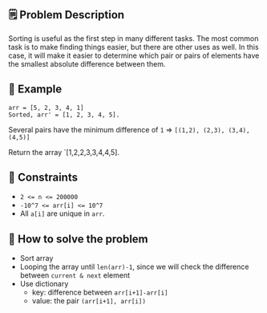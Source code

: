 ## 🗒️ Problem Description
Sorting is useful as the first step in many different tasks. The most common task is to make finding things easier, but there are other uses as well. In this case, it will make it easier to determine which pair or pairs of elements have the smallest absolute difference between them.

## 📌 Example
```
arr = [5, 2, 3, 4, 1]
Sorted, arr' = [1, 2, 3, 4, 5].
```
Several pairs have the minimum difference of `1`
=> `[(1,2), (2,3), (3,4), (4,5)]`

Return the array `[1,2,2,3,3,4,4,5].

## 📌 Constraints
- `2 <= n <= 200000`
- `-10^7 <= arr[i] <= 10^7`
- All `a[i]` are unique in `arr`.

## 🤔 How to solve the problem
- Sort array
- Looping the array until `len(arr)-1`, since we will check the difference between `current & next` element
- Use dictionary 
  - key: difference between `arr[i+1]-arr[i]`
  - value: the pair `(arr[i+1], arr[i])`
